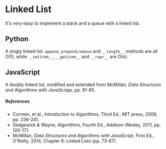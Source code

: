 # Linked List

It's very easy to implement a stack and a queue with a linked list.

## Python

A singly linked list. `append`, `prepend`,`remove` and `__length__` methods are
all O(1), while `__setitem__`, `__getitem__` and `__repr__` are O(*n*).

## JavaScript

A doubly linked list, modified and extended from McMillan, *Data Structures and Algorithms with JavaScripp*, pp. 81-85.

##### References

* Cormen, et al., *Introduction to Algorithms*, Third Ed., MIT press, 2009, pp. 236-241.
* Sedgewick & Wayne, *Algorithms*, Fourth Ed., Addison-Wesley, 2011, pp. 120-171.
* McMillan, *Data Structures and Algorithms with JavaScript*, First Ed., O'Reilly, 2014, Chapter 6: Linked Lists (pp. 73-87).

